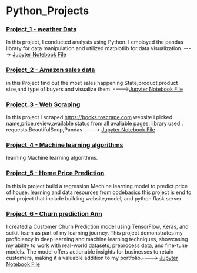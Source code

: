# Python_Projects

### [Project_1 - weather Data](https://github.com/Akhilpm156/Python_Projects/tree/49f2538c8720ad391dcb974ec6c83b72f8e85cbb/Weather%20dataset)

In this project, I conducted analysis using Python. I employed the pandas library for data manipulation and utilized matplotlib for data visualization.  ---->  [Jupyter Notebook File](https://github.com/Akhilpm156/Python_Projects/blob/49f2538c8720ad391dcb974ec6c83b72f8e85cbb/Weather%20dataset/Weather%20Dataset.ipynb)

### [Project_2 - Amazon sales data](https://github.com/Akhilpm156/Python_Projects/tree/4d0b055d37cc6a42e29d374ffb619ae209c4e417/Amazon%20Sales%20Analysis)

in this Project find out the most sales happening State,product,product size,and type of buyers and visualize them. ---->[Jupyter Notebook File](https://github.com/Akhilpm156/Python_Projects/blob/4d0b055d37cc6a42e29d374ffb619ae209c4e417/Amazon%20Sales%20Analysis/Amazon%20sales.ipynb)


### [Project_3 - Web Scraping](https://github.com/Akhilpm156/Python_Projects/tree/5373ad46dde8647cad6e53ca28fcbbb0279820f8/web%20scraping%20project)
In this project i scraped https://books.toscrape.com website i picked name,price,review,available status from all avaliable pages.
library used : requests,BeautifulSoup,Pandas ----> [Jupyter Notebook File](https://github.com/Akhilpm156/Python_Projects/blob/5373ad46dde8647cad6e53ca28fcbbb0279820f8/web%20scraping%20project/book%20to%20scrap.ipynb)

### [Project_4 - Machine learning algorithms](https://github.com/Akhilpm156/Python_Projects/tree/104336fb780784b2dd03d21a204da059e5c24d30/Machine%20learning%20algorithms)

learning Machine learning algorithms.

### [Project_5 - Home Price Prediction](https://github.com/Akhilpm156/Python_Projects/tree/43495648d78b798f972fccbfe4a538cca8afb59e/home%20price%20Predict)

In this is project build a regression Mechine learning model to predict price of house. learning and data resources from codebasics
this project is end to end project that include building website,model, and python flask server.



### [Project_6 - Churn prediction Ann](https://github.com/Akhilpm156/Python_Projects/tree/2aa1ef348848953fc0cb6d32164415d010eee2a7/Churn%20prediction%20Ann)

I created a Customer Churn Prediction model using TensorFlow, Keras, and scikit-learn as part of my learning journey. This project demonstrates my proficiency in deep learning and machine learning techniques, showcasing my ability to work with real-world datasets, preprocess data, and fine-tune models. The model offers actionable insights for businesses to retain customers, making it a valuable addition to my portfolio.----> [Jupyter Notebook File](https://github.com/Akhilpm156/Python_Projects/blob/2aa1ef348848953fc0cb6d32164415d010eee2a7/Churn%20prediction%20Ann/Customer%20Churn%20Prediction%20Using%20ANN.ipynb)
